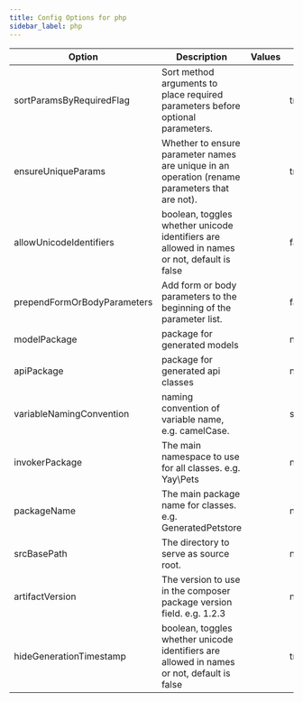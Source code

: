 ```yaml
---
title: Config Options for php
sidebar_label: php
---
```


| Option | Description | Values | Default |
| ------ | ----------- | ------ | ------- |
|sortParamsByRequiredFlag|Sort method arguments to place required parameters before optional parameters.| |true|
|ensureUniqueParams|Whether to ensure parameter names are unique in an operation (rename parameters that are not).| |true|
|allowUnicodeIdentifiers|boolean, toggles whether unicode identifiers are allowed in names or not, default is false| |false|
|prependFormOrBodyParameters|Add form or body parameters to the beginning of the parameter list.| |false|
|modelPackage|package for generated models| |null|
|apiPackage|package for generated api classes| |null|
|variableNamingConvention|naming convention of variable name, e.g. camelCase.| |snake_case|
|invokerPackage|The main namespace to use for all classes. e.g. Yay\Pets| |null|
|packageName|The main package name for classes. e.g. GeneratedPetstore| |null|
|srcBasePath|The directory to serve as source root.| |null|
|artifactVersion|The version to use in the composer package version field. e.g. 1.2.3| |null|
|hideGenerationTimestamp|boolean, toggles whether unicode identifiers are allowed in names or not, default is false| |true|
